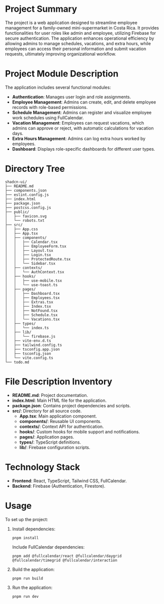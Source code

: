 # Project Summary
The project is a web application designed to streamline employee management for a family-owned mini-supermarket in Costa Rica. It provides functionalities for user roles like admin and employee, utilizing Firebase for secure authentication. The application enhances operational efficiency by allowing admins to manage schedules, vacations, and extra hours, while employees can access their personal information and submit vacation requests, ultimately improving organizational workflow.

# Project Module Description
The application includes several functional modules:
- **Authentication**: Manages user login and role assignments.
- **Employee Management**: Admins can create, edit, and delete employee records with role-based permissions.
- **Schedule Management**: Admins can register and visualize employee work schedules using FullCalendar.
- **Vacation Management**: Employees can request vacations, which admins can approve or reject, with automatic calculations for vacation days.
- **Extra Hours Management**: Admins can log extra hours worked by employees.
- **Dashboard**: Displays role-specific dashboards for different user types.

# Directory Tree
```
shadcn-ui/
├── README.md
├── components.json
├── eslint.config.js
├── index.html
├── package.json
├── postcss.config.js
├── public/
│   ├── favicon.svg
│   └── robots.txt
├── src/
│   ├── App.css
│   ├── App.tsx
│   ├── components/
│   │   ├── Calendar.tsx
│   │   ├── EmployeeForm.tsx
│   │   ├── Layout.tsx
│   │   ├── Login.tsx
│   │   ├── ProtectedRoute.tsx
│   │   └── Sidebar.tsx
│   ├── contexts/
│   │   └── AuthContext.tsx
│   ├── hooks/
│   │   ├── use-mobile.tsx
│   │   └── use-toast.ts
│   ├── pages/
│   │   ├── Dashboard.tsx
│   │   ├── Employees.tsx
│   │   ├── Extras.tsx
│   │   ├── Index.tsx
│   │   ├── NotFound.tsx
│   │   ├── Schedule.tsx
│   │   └── Vacations.tsx
│   ├── types/
│   │   └── index.ts
│   ├── lib/
│   │   └── firebase.js
│   ├── vite-env.d.ts
│   ├── tailwind.config.ts
│   ├── tsconfig.app.json
│   ├── tsconfig.json
│   └── vite.config.ts
└── todo.md
```

# File Description Inventory
- **README.md**: Project documentation.
- **index.html**: Main HTML file for the application.
- **package.json**: Contains project dependencies and scripts.
- **src/**: Directory for all source code.
  - **App.tsx**: Main application component.
  - **components/**: Reusable UI components.
  - **contexts/**: Context API for authentication.
  - **hooks/**: Custom hooks for mobile support and notifications.
  - **pages/**: Application pages.
  - **types/**: TypeScript definitions.
  - **lib/**: Firebase configuration scripts.

# Technology Stack
- **Frontend**: React, TypeScript, Tailwind CSS, FullCalendar.
- **Backend**: Firebase (Authentication, Firestore).

# Usage
To set up the project:
1. Install dependencies:
   ```
   pnpm install
   ```
   Include FullCalendar dependencies:
   ```
   pnpm add @fullcalendar/react @fullcalendar/daygrid @fullcalendar/timegrid @fullcalendar/interaction
   ```
2. Build the application:
   ```
   pnpm run build
   ```
3. Run the application:
   ```
   pnpm run dev
   ```
